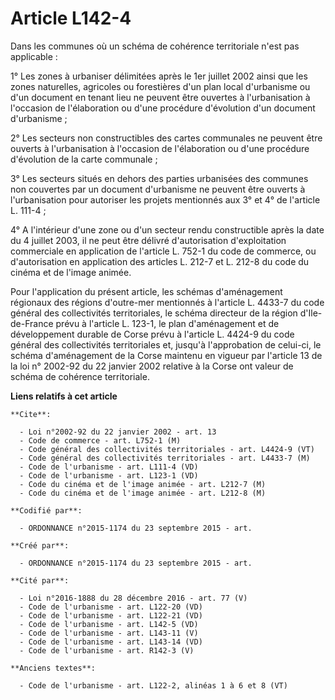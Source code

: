 # Article L142-4

Dans les communes où un schéma de cohérence territoriale n'est pas applicable : 

1° Les zones à urbaniser délimitées après le 1er juillet 2002 ainsi que les zones naturelles, agricoles ou forestières d'un
plan local d'urbanisme ou d'un document en tenant lieu ne peuvent être ouvertes à l'urbanisation à l'occasion de
l'élaboration ou d'une procédure d'évolution d'un document d'urbanisme ; 

2° Les secteurs non constructibles des cartes communales ne peuvent être ouverts à l'urbanisation à l'occasion de
l'élaboration ou d'une procédure d'évolution de la carte communale ; 

3° Les secteurs situés en dehors des parties urbanisées des communes non couvertes par un document d'urbanisme ne peuvent
être ouverts à l'urbanisation pour autoriser les projets mentionnés aux 3° et 4° de l'article L. 111-4 ; 

4° A l'intérieur d'une zone ou d'un secteur rendu constructible après la date du 4 juillet 2003, il ne peut être délivré
d'autorisation d'exploitation commerciale en application de l'article L. 752-1 du code de commerce, ou d'autorisation en
application des articles L. 212-7 et L. 212-8 du code du cinéma et de l'image animée. 

Pour l'application du présent article, les schémas d'aménagement régionaux des régions d'outre-mer mentionnés à l'article L.
4433-7 du code général des collectivités territoriales, le schéma directeur de la région d'Ile-de-France prévu à l'article L.
123-1, le plan d'aménagement et de développement durable de Corse prévu à l'article L. 4424-9 du code général des
collectivités territoriales et, jusqu'à l'approbation de celui-ci, le schéma d'aménagement de la Corse maintenu en vigueur
par l'article 13 de la loi n° 2002-92 du 22 janvier 2002 relative à la Corse ont valeur de schéma de cohérence territoriale.

**Liens relatifs à cet article**

	**Cite**:

	  - Loi n°2002-92 du 22 janvier 2002 - art. 13
	  - Code de commerce - art. L752-1 (M)
	  - Code général des collectivités territoriales - art. L4424-9 (VT)
	  - Code général des collectivités territoriales - art. L4433-7 (M)
	  - Code de l'urbanisme - art. L111-4 (VD)
	  - Code de l'urbanisme - art. L123-1 (VD)
	  - Code du cinéma et de l'image animée - art. L212-7 (M)
	  - Code du cinéma et de l'image animée - art. L212-8 (M)

	**Codifié par**:

	  - ORDONNANCE n°2015-1174 du 23 septembre 2015 - art.

	**Créé par**:

	  - ORDONNANCE n°2015-1174 du 23 septembre 2015 - art.

	**Cité par**:

	  - Loi n°2016-1888 du 28 décembre 2016 - art. 77 (V)
	  - Code de l'urbanisme - art. L122-20 (VD)
	  - Code de l'urbanisme - art. L122-21 (VD)
	  - Code de l'urbanisme - art. L142-5 (VD)
	  - Code de l'urbanisme - art. L143-11 (V)
	  - Code de l'urbanisme - art. L143-14 (VD)
	  - Code de l'urbanisme - art. R142-3 (V)

	**Anciens textes**:

	  - Code de l'urbanisme - art. L122-2, alinéas 1 à 6 et 8 (VT)
